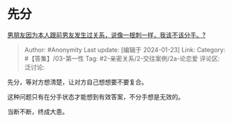 # 先分
[男朋友因为本人跟前男友发生过关系，说像一根刺一样，我该不该分手。?](https://www.zhihu.com/question/621735975/answer/3372531073)

> Author: #Anonymity
> Last update: [编辑于 2024-01-23]
> Link:
> Category: #【答集】/03-第一性
> Tag: #2-亲密关系/2-交往案例/2a-论恋爱 
> 评论区:
> 泛讨论:

先分，等对方想清楚，让对方自己想想要不要复合。

这种问题只有在分手状态才能想到有效答案，不分手想是无效的。

当断不断，终成大患。